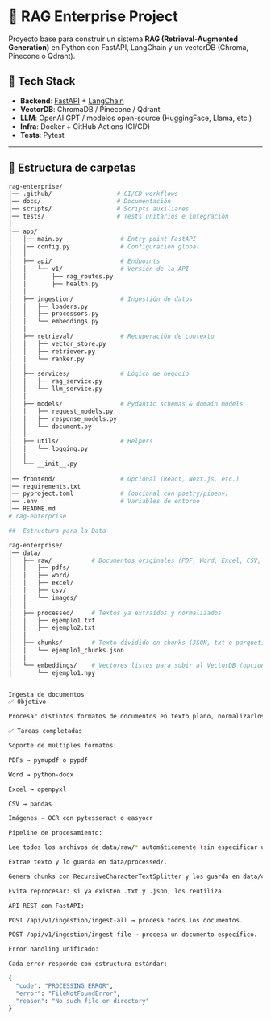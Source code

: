 # 🧠 RAG Enterprise Project

Proyecto base para construir un sistema **RAG (Retrieval-Augmented Generation)** en Python con FastAPI, LangChain y un vectorDB (Chroma, Pinecone o Qdrant).

## 🚀 Tech Stack

- **Backend**: [FastAPI](https://fastapi.tiangolo.com/) + [LangChain](https://www.langchain.com/)  
- **VectorDB**: ChromaDB / Pinecone / Qdrant  
- **LLM**: OpenAI GPT / modelos open-source (HuggingFace, Llama, etc.)  
- **Infra**: Docker + GitHub Actions (CI/CD)  
- **Tests**: Pytest  

---

## 📂 Estructura de carpetas

```bash
rag-enterprise/
│── .github/                  # CI/CD workflows
│── docs/                     # Documentación
│── scripts/                  # Scripts auxiliares
│── tests/                    # Tests unitarios e integración
│
│── app/
│   │── main.py                # Entry point FastAPI
│   │── config.py              # Configuración global
│   │
│   ├── api/                   # Endpoints
│   │   └── v1/                # Versión de la API
│   │       ├── rag_routes.py
│   │       ├── health.py
│   │
│   ├── ingestion/             # Ingestión de datos
│   │   ├── loaders.py
│   │   ├── processors.py
│   │   └── embeddings.py
│   │
│   ├── retrieval/             # Recuperación de contexto
│   │   ├── vector_store.py
│   │   ├── retriever.py
│   │   └── ranker.py
│   │
│   ├── services/              # Lógica de negocio
│   │   ├── rag_service.py
│   │   └── llm_service.py
│   │
│   ├── models/                # Pydantic schemas & domain models
│   │   ├── request_models.py
│   │   ├── response_models.py
│   │   └── document.py
│   │
│   ├── utils/                 # Helpers
│   │   └── logging.py
│   │
│   └── __init__.py
│
│── frontend/                  # Opcional (React, Next.js, etc.)
│── requirements.txt
│── pyproject.toml             # (opcional con poetry/pipenv)
│── .env                       # Variables de entorno
│── README.md
# rag-enterprise

##  Estructura para la Data

rag-enterprise/
│── data/
│   ├── raw/           # Documentos originales (PDF, Word, Excel, CSV, imágenes)
│   │   ├── pdfs/
│   │   ├── word/
│   │   ├── excel/
│   │   ├── csv/
│   │   └── images/
│   │
│   ├── processed/     # Textos ya extraídos y normalizados
│   │   ├── ejemplo1.txt
│   │   ├── ejemplo2.txt
│   │
│   ├── chunks/        # Texto dividido en chunks (JSON, txt o parquet)
│   │   └── ejemplo1_chunks.json
│   │
│   └── embeddings/    # Vectores listos para subir al VectorDB (opcional si no usas DB directa)
│       └── ejemplo1.npy


Ingesta de documentos
✅ Objetivo

Procesar distintos formatos de documentos en texto plano, normalizarlos y dividirlos en chunks para preparar embeddings.

✅ Tareas completadas

Soporte de múltiples formatos:

PDFs → pymupdf o pypdf

Word → python-docx

Excel → openpyxl

CSV → pandas

Imágenes → OCR con pytesseract o easyocr

Pipeline de procesamiento:

Lee todos los archivos de data/raw/* automáticamente (sin especificar uno a uno).

Extrae texto y lo guarda en data/processed/.

Genera chunks con RecursiveCharacterTextSplitter y los guarda en data/chunks/.

Evita reprocesar: si ya existen .txt y .json, los reutiliza.

API REST con FastAPI:

POST /api/v1/ingestion/ingest-all → procesa todos los documentos.

POST /api/v1/ingestion/ingest-file → procesa un documento específico.

Error handling unificado:

Cada error responde con estructura estándar:

{
  "code": "PROCESSING_ERROR",
  "error": "FileNotFoundError",
  "reason": "No such file or directory"
}

